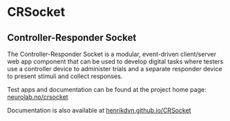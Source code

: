 # CRSocket

## Controller-Responder Socket

The Controller-Responder Socket is a modular, event-driven client/server web app component that can be used to develop digital tasks where testers use a controller device to administer trials and a separate responder device to present stimuli and collect responses.

Test apps and documentation can be found at the project home page: [neurolab.no/crsocket](https://neurolab.no/crsocket/)

Documentation is also available at [henrikdvn.github.io/CRSocket](https://henrikdvn.github.io/CRSocket/)
